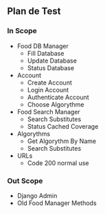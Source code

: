 ## Plan de Test

### In Scope

- Food DB Manager
  - Fill Database
  - Update Database
  - Status Database
- Account
  - Create Account
  - Login Account
  - Authenticate Account
  - Choose Algorythme
- Food Search Manager
  - Search Substitutes
  - Status Cached Coverage
- Algorythms
  - Get Algorythm By Name
  - Search Substitutes
- URLs
  - Code 200 normal use

### Out Scope

- Django Admin
- Old Food Manager Methods
